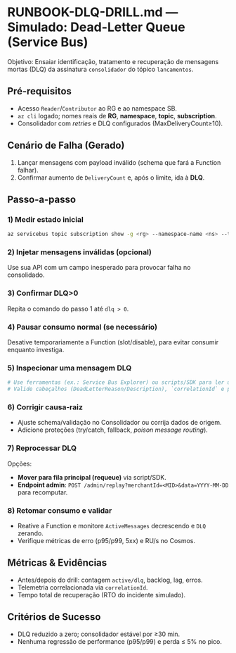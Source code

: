 # RUNBOOK-DLQ-DRILL.md — Simulado: Dead-Letter Queue (Service Bus)

Objetivo: Ensaiar identificação, tratamento e recuperação de mensagens mortas (DLQ) da assinatura `consolidador` do tópico `lancamentos`.

## Pré-requisitos
- Acesso `Reader`/`Contributor` ao RG e ao namespace SB.
- `az cli` logado; nomes reais de **RG**, **namespace**, **topic**, **subscription**.
- Consolidador com *retries* e DLQ configurados (MaxDeliveryCount≥10).

## Cenário de Falha (Gerado)
1. Lançar mensagens com payload inválido (schema que fará a Function falhar).
2. Confirmar aumento de `DeliveryCount` e, após o limite, ida à **DLQ**.

## Passo-a-passo

### 1) Medir estado inicial
```bash
az servicebus topic subscription show -g <rg> --namespace-name <ns> --topic-name lancamentos --name consolidador   --query "{active:countDetails.activeMessageCount, dlq:countDetails.deadLetterMessageCount}"
```

### 2) Injetar mensagens inválidas (opcional)
Use sua API com um campo inesperado para provocar falha no consolidado.

### 3) Confirmar DLQ>0
Repita o comando do passo 1 até `dlq > 0`.

### 4) Pausar consumo normal (se necessário)
Desative temporariamente a Function (slot/disable), para evitar consumir enquanto investiga.

### 5) Inspecionar uma mensagem DLQ
```bash
# Use ferramentas (ex.: Service Bus Explorer) ou scripts/SDK para ler uma mensagem DLQ
# Valide cabeçalhos (DeadLetterReason/Description), `correlationId` e payload.
```

### 6) Corrigir causa-raiz
- Ajuste schema/validação no Consolidador ou corrija dados de origem.
- Adicione proteções (try/catch, fallback, *poison message routing*).

### 7) Reprocessar DLQ
Opções:
- **Mover para fila principal (requeue)** via script/SDK.
- **Endpoint admin**: `POST /admin/replay?merchantId=<MID>&data=YYYY-MM-DD` para recomputar.

### 8) Retomar consumo e validar
- Reative a Function e monitore `ActiveMessages` decrescendo e `DLQ` zerando.
- Verifique métricas de erro (p95/p99, 5xx) e RU/s no Cosmos.

## Métricas & Evidências
- Antes/depois do drill: contagem `active/dlq`, backlog, lag, erros.
- Telemetria correlacionada via `correlationId`.
- Tempo total de recuperação (RTO do incidente simulado).

## Critérios de Sucesso
- DLQ reduzido a zero; consolidador estável por ≥30 min.
- Nenhuma regressão de performance (p95/p99) e perda ≤ 5% no pico.
